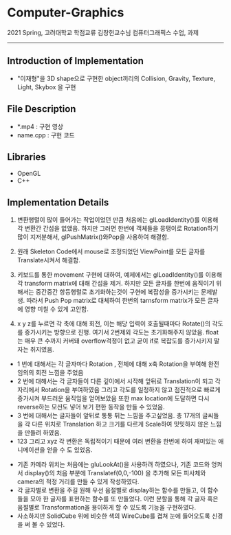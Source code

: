 # Computer-Graphics
2021 Spring, 고려대학교 학점교류 김창헌교수님 컴퓨터그래픽스 수업, 과제

___
## Introduction of Implementation
- "이재형"을 3D shape으로 구현한 object끼리의 Collision, Gravity, Texture, Light, Skybox 을 구현

## File Description
- \*.mp4 : 구현 영상
- name.cpp : 구현 코드

## Libraries
- OpenGL
- C++

## Implementation Details

1. 변환행렬이 많이 들어가는 작업이었던 만큼 처음에는 glLoadIdentity()를 이용해 각 변환간 간섭을 없앴음. 하지만 그러면 한번에 객체들을 뭉탱이로 Rotation하기 많이 지저분해서, glPushMatrix()와Pop을 사용하여 해결함.

2. 원래 Skeleton Code에서 mouse로 조정되었던 ViewPoint를 모든 글자를 Translate시켜서 해결함.

3. 키보드를 통한 movement 구현에 대하여, 예제에서는 glLoadIdentity()를 이용해 각 transform matrix에 대해 간섭을 제거. 하지만 모든 글자를 한번에 움직이기 위해서는 중간중간 항등행렬로 초기화하는것이 구현에 복잡성을 증가시키는 문제발생. 따라서 Push Pop matrix로 대체하여 한번의 tarnsform matrix가 모든 글자에 영향 미칠 수 있게 고안함.

4. x y z를 누르면 각 축에 대해 회전, 이는 해당 입력이 호출될때마다 Rotate()의 각도를 증가시키는 방향으로 진행. 여기서 2번제외 각도는 초기화해주지 않았음. float는 매우 큰 수까지 커버돼 overflow걱정이 없고 굳이 if로 복잡도를 증가시키지 말자는 취지였음.

- 1 번에 대해서는 각 글자마다 Rotation , 전체에 대해 x축 Rotation을 부여해 완전 임의의 회전 느낌을 주었음  
- 2 번에 대해서는 각 글자들이 다른 깊이에서 시작해 앞뒤로 Translation이 되고 각 자리에서 Rotation을 부여하였음	그리고 각도를 일정하지 않고 점진적으로 빠르게 증가시켜 부드러운 움직임을 얻어보았음 또한 max location에 도달하면 다시 reverse하는 모션도 넣어 보기 편한 동작을 만들 수 있었음.  
- 3 번에 대해서는	글자들이 앞뒤로 통통 튀는 느낌을 주고싶었음.	총 17개의 글씨들을 각 다른 위치로 Translation 하고 크기를 다르게 Scale하여 밋밋하지 않은 느낌을 만들려 하였음.  
- 123 그리고 xyz 각 변환은 독립적이기 때문에 여러 변환을 한번에 하여 재미있는 애니메이션을 얻을 수 도 있었음.  
+ 기존 카메라 위치는 처음에는 gluLookAt()을 사용하려 하였으나, 기존 코드와 엉켜서 display()의 처음 부분에 Translatef(0,0,-100) 을 추가해 모든 피사체와 camera의 적정 거리를 만들 수 있게 작성하였다.  
+ 각 글자별로 변환을 주길 원해 우선 음절별로 display하는 함수를 만들고, 이 함수들을 모아 한 글자를 표현하는 함수를 또 만들었다. 이런 분할을 통해 각 글자 혹은 음절별로 Transformation을 용이하게 할 수 있도록 기능을 구현하였다.  
+ 사소하지만 SolidCube 위에 비슷한 색의 WireCube를 겹쳐 눈에 들어오도록 신경을 써 볼 수 있었다.  
